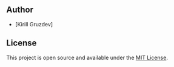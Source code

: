 

## Author

- [Kirill Gruzdev]

## License

This project is open source and available under the [MIT License](LICENSE).
